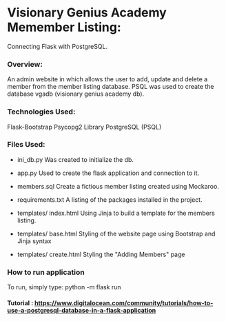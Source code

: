# Visionary Genius Academy Memember Listing:

Connecting Flask with PostgreSQL.


### Overview:

An admin website in which allows the user to add, update and delete a member from the member listing database.
PSQL was used to create the database vgadb (visionary genius academy db).



### Technologies Used:

Flask-Bootstrap
Psycopg2 Library
PostgreSQL (PSQL)


### Files Used:

- ini_db.py
Was created to initialize the db.

- app.py
Used to create the flask application and connection to it.

- members.sql
Create a fictious member listing created using Mockaroo. 

- requirements.txt
A listing of the packages installed in the project.

- templates/ index.html
Using Jinja to build a template for the members listing.

- templates/ base.html
Styling of the website page using Bootstrap and Jinja syntax

- templates/ create.html
Styling the "Adding Members" page


### How to run application
To run, simply type: python -m flask run


#### Tutorial : https://www.digitalocean.com/community/tutorials/how-to-use-a-postgresql-database-in-a-flask-application





